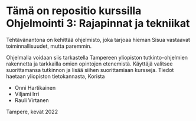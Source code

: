 <h1>Tämä on repositio kurssilla Ohjelmointi 3: Rajapinnat ja tekniikat</h1>

<p>Tehtävänantona on kehittää ohjelmisto, joka tarjoaa hieman Sisua vastaavat toiminnallisuudet, mutta paremmin.</p>

<p>Ohjelmalla voidaan siis tarkastella Tampereen yliopiston tutkinto-ohjelmien rakennetta ja tarkkailla omien opintojen etenemistä. Käyttäjä valitsee suorittamansa tutkinnon ja lisää siihen suorittamiaan kursseja. Tiedot haetaan yliopiston tietokannasta, Korista</p>

<ul><li>Onni Hartikainen</li>
<li>Viljami Irri</li>
<li>Rauli Virtanen</li></ul>
<p>Tampere, kevät 2022</p>


